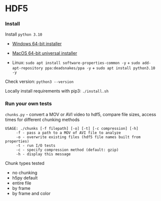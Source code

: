 # HDF5

### Install
Install `python 3.10`
* [Windows 64-bit installer](https://www.python.org/downloads/release/python-3100/#:~:text=Windows%20installer%20(64%2Dbit))

* [MacOS 64-bit universal installer](https://www.python.org/downloads/release/python-3100/#:~:text=SIG-,macOS%2064%2Dbit%20universal2%20installer,-macOS)

* Linux: `sudo apt install software-properties-common -y` + `sudo add-apt-repository ppa:deadsnakes/ppa -y` + `sudo apt install python3.10 -y`

Check version: `python3 --version`

Locally install requirements with pip3: `./install.sh`


### Run your own tests
`chunks.py` - convert a MOV or AVI video to hdf5, compare file sizes, access times for different chunking methods
```
USAGE: ./chunks [-f filepath] [-o] [-t] [-c compression] [-h]
	 -f - pass a path to a MOV of AVI file to analyze
	 -o - overwrite existing files (hdf5 file names built from properties)
	 -t - run I/O tests
	 -c - specify compression method (default: gzip)
	 -h - display this message
```

Chunk types tested
* no chunking
* h5py default
* entire file
* by frame
* by frame and color
